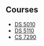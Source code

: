 ## Courses

* [DS 5010](http://pbogden.github.io/ds5010)
* [DS 5110](http://pbogden.github.io/ds5110)
* [CS 7290](http://pbogden.github.io/cs7290)
